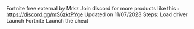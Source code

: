 Fortnite free external by Mrkz
Join discord for more products like this : https://discord.gg/mS6zktPYge
Updated on 11/07/2023
Steps:
Load driver
Launch Fortnite
Launch the cheat
